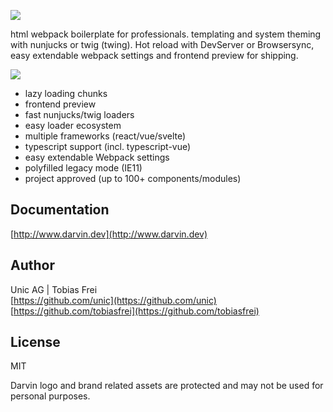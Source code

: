 ![](https://darvin.dev/darvin-boilerplate-logo-MIT_(c).svg)


html webpack boilerplate for professionals. templating and system theming with nunjucks or twig (twing). Hot reload with DevServer or Browsersync, easy extendable webpack settings and frontend preview for shipping.
 
![](https://darvin.dev/darvin2-cli.gif)
 
+ lazy loading chunks
+ frontend preview
+ fast nunjucks/twig loaders
+ easy loader ecosystem
+ multiple frameworks (react/vue/svelte)
+ typescript support (incl. typescript-vue)
+ easy extendable Webpack settings
+ polyfilled legacy mode (IE11)
+ project approved (up to 100+ components/modules)


## Documentation

[http://www.darvin.dev](http://www.darvin.dev)


## Author

Unic AG | Tobias Frei<br>
[https://github.com/unic](https://github.com/unic)<br>
[https://github.com/tobiasfrei](https://github.com/tobiasfrei)<br>


## License

MIT

Darvin logo and brand related assets are protected and may not be used for personal purposes.
